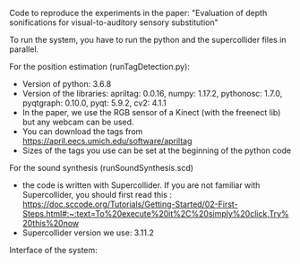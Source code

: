 Code to reproduce the experiments in the paper: "Evaluation of depth sonifications for visual-to-auditory sensory substitution"

To run the system, you have to run the python and the supercollider files in parallel. 

For the position estimation (runTagDetection.py):
- Version of python: 3.6.8
- Version of the libraries: apriltag: 0.0.16, numpy: 1.17.2, pythonosc: 1.7.0, pyqtgraph: 0.10.0, pyqt: 5.9.2, cv2: 4.1.1
- In the paper, we use the RGB sensor of a Kinect (with the freenect lib) but any webcam can be used. 
- You can download the tags from https://april.eecs.umich.edu/software/apriltag
- Sizes of the tags you use can be set at the beginning of the python code

For the sound synthesis (runSoundSynthesis.scd)
- the code is written with Supercollider. If you are not familiar with Supercollider, you should first read this : https://doc.sccode.org/Tutorials/Getting-Started/02-First-Steps.html#:~:text=To%20execute%20it%2C%20simply%20click,Try%20this%20now 
- Supercollider version we use: 3.11.2

Interface of the system: 
